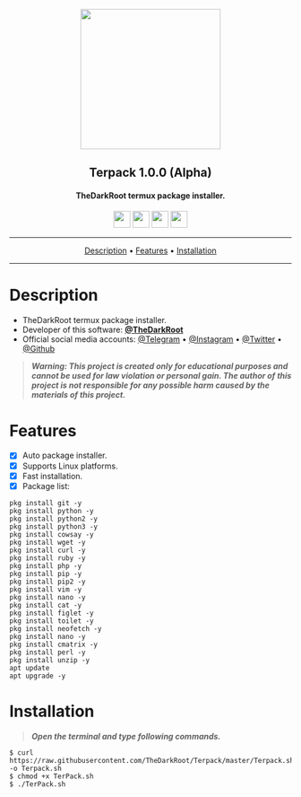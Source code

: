 <p align="center"><a href="https://turkhackteam.org"><img src="https://raw.githubusercontent.com/TheDarkRoot/PNGStore/master/Personal/Banner.png" width="250"></a></p>
<h2 align="center"><b>Terpack 1.0.0 (Alpha)</b></h2>
<h4 align="center">TheDarkRoot termux package installer.</h4>
</p>
<p align="center"><a href="center"><a href="https://t.me/TDarkRoot"><img src="https://raw.githubusercontent.com/TheDarkRoot/PNGStore/master/Personal/Telegram.png" width="30"></a>     <a href="center"><a href="https://instagram.com/TheDarkRoot"><img src="https://raw.githubusercontent.com/TheDarkRoot/PNGStore/master/Personal/Instagram.png" width="30"></a>     <a href="center"><a href="https://twitter.com/TDarkRoot"><img src="https://raw.githubusercontent.com/TheDarkRoot/PNGStore/master/Personal/Twitter.png" width="30"></a>     <a href="https://github.com/TheDarkRoot"><img src="https://raw.githubusercontent.com/TheDarkRoot/PNGStore/master/Personal/Github.png" width="30"></a></p>
</p>
<hr>
<p align="center"><a href="#Description">Description</a> &bull; <a href="#Features">Features</a> &bull; <a href="#Installation">Installation</a></p>
<hr>


# Description

- TheDarkRoot termux package installer.
- Developer of this software: **[@TheDarkRoot](https://github.com/TheDarkRoot)**
- Official social media accounts: [@Telegram](https://t.me/TDarkRoot) &bull; [@Instagram](https://instagram.com/TheDarkRoot) &bull; [@Twitter](https://twitter.com/TDarkRoot) &bull; [@Github](https://github.com/TheDarkRoot)

> ***Warning: This project is created only for educational purposes and cannot be used for law violation or personal gain.
The author of this project is not responsible for any possible harm caused by the materials of this project.***

# Features

- [x] Auto package installer.
- [x] Supports Linux platforms.
- [x] Fast installation.
- [x] Package list:
```
pkg install git -y
pkg install python -y
pkg install python2 -y
pkg install python3 -y
pkg install cowsay -y
pkg install wget -y
pkg install curl -y
pkg install ruby -y
pkg install php -y
pkg install pip -y
pkg install pip2 -y
pkg install vim -y
pkg install nano -y
pkg install cat -y
pkg install figlet -y
pkg install toilet -y
pkg install neofetch -y
pkg install nano -y
pkg install cmatrix -y
pkg install perl -y
pkg install unzip -y
apt update
apt upgrade -y
``` 

# Installation

> ***Open the terminal and type following commands.***
```
$ curl https://raw.githubusercontent.com/TheDarkRoot/Terpack/master/Terpack.sh -o Terpack.sh
$ chmod +x TerPack.sh
$ ./TerPack.sh
```
